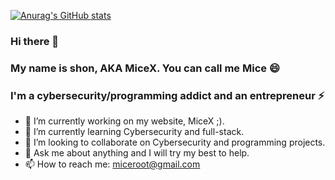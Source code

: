 [![Anurag's GitHub stats](https://github-readme-stats.vercel.app/api?username=shonber)](https://github.com/anuraghazra/github-readme-stats)

### Hi there 👋
### My name is shon, AKA MiceX. You can call me Mice 😄
### I'm a cybersecurity/programming addict and an entrepreneur ⚡

- 🔭 I’m currently working on my website, MiceX ;).
- 🌱 I’m currently learning Cybersecurity and full-stack.
- 👯 I’m looking to collaborate on Cybersecurity and programming projects.
- 💬 Ask me about anything and I will try my best to help.
- 📫 How to reach me: miceroot@gmail.com

